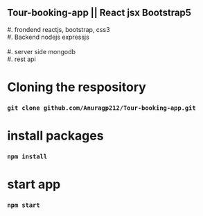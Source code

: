   ## Tour-booking-app || React jsx Bootstrap5
#. frondend reactjs, bootstrap, css3 </br>
#. Backend nodejs expressjs </br>   
#. server side mongodb</br>
#. rest api </br>    
# Cloning the respository  
 ### `git clone github.com/Anuragp212/Tour-booking-app.git`      
      
# install packages      
### `npm install`    
    
# start app  
### `npm start`  
     
   
 
    
 
